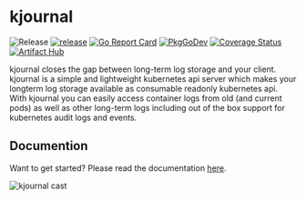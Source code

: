 # kjournal
![Release](https://img.shields.io/github/v/release/raffis/kjournal)
[![release](https://github.com/raffis/kjournal/actions/workflows/release.yaml/badge.svg)](https://github.com/raffis/kjournal/actions/workflows/release.yaml)
[![Go Report Card](https://goreportcard.com/badge/github.com/raffis/kjournal)](https://goreportcard.com/report/github.com/raffis/kjournal)
[![PkgGoDev](https://pkg.go.dev/badge/github.com/raffis/kjournal?tab=subdirectories)](https://pkg.go.dev/github.com/raffis/kjournal?tab=subdirectories)
[![Coverage Status](https://coveralls.io/repos/github/raffis/kjournal/badge.svg?branch=main)](https://coveralls.io/github/raffis/kjournal?branch=main)
[![Artifact Hub](https://img.shields.io/endpoint?url=https://artifacthub.io/badge/repository/kjournal)](https://artifacthub.io/packages/search?repo=kjournal)

kjournal closes the gap between long-term log storage and your client. kjournal is a simple and lightweight kubernetes api server 
which makes your longterm log storage available as consumable readonly kubernetes api.
With kjournal you can easily access container logs from old (and current pods) as well as other long-term logs including out of the box 
support for kubernetes audit logs and events.

## Documention

Want to get started? Please read the documentation [here](https://raffis.github.io/kjournal).

  ![kjournal cast](docs/cast.gif)
